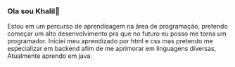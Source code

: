 ### Ola sou Khalil👋
Estou em um percurso de aprendisagem na área de programação,
pretendo começar um alto desenvolvimento pra que no futuro eu posso me torna um programador.
Iniciei meu aprendizado por html e css mas pretendo me especializar
em backend afim de me aprimorar em linguagens diversas, Atualmente aprendo em java.
